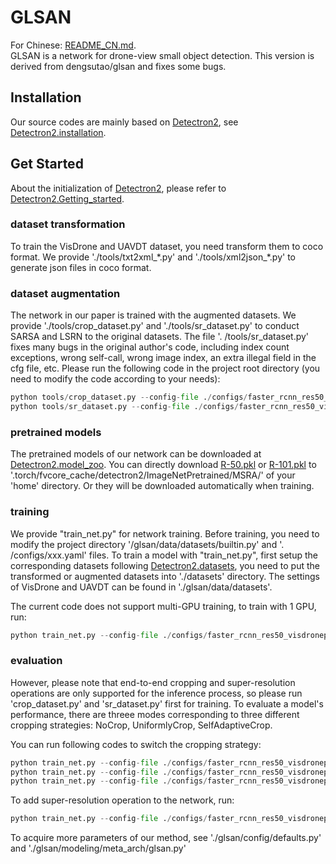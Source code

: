 # GLSAN
For Chinese: [README_CN.md](https://github.com/Jayce0625/glsan/blob/main/README_CN.md).  
GLSAN is a network for drone-view small object detection. This version is derived from dengsutao/glsan and fixes some bugs.
## Installation
Our source codes are mainly based on [Detectron2](https://github.com/facebookresearch/detectron2), see [Detectron2.installation](https://github.com/facebookresearch/detectron2/blob/master/INSTALL.md).
## Get Started
About the initialization of [Detectron2](https://github.com/facebookresearch/detectron2), please refer to [Detectron2.Getting_started](https://github.com/facebookresearch/detectron2/blob/master/GETTING_STARTED.md
).
### dataset transformation
To train the VisDrone and UAVDT dataset, you need transform them to coco format.
We provide './tools/txt2xml_\*.py' and './tools/xml2json_\*.py' to generate json files in coco format.
### dataset augmentation
The network in our paper is trained with the augmented datasets.
We provide './tools/crop_dataset.py' and './tools/sr_dataset.py' to conduct SARSA and LSRN to the original datasets. The file '. /tools/sr_dataset.py' fixes many bugs in the original author's code, including index count exceptions, wrong self-call, wrong image index, an extra illegal field in the cfg file, etc. Please run the following code in the project root directory (you need to modify the code according to your needs):
```python
python tools/crop_dataset.py --config-file ./configs/faster_rcnn_res50_visdrone.yaml
python tools/sr_dataset.py --config-file ./configs/faster_rcnn_res50_visdroneplus.yaml
```
### pretrained models
The pretrained models of our network can be downloaded at [Detectron2.model_zoo](https://github.com/facebookresearch/detectron2/blob/master/MODEL_ZOO.md).
You can directly download [R-50.pkl](https://dl.fbaipublicfiles.com/detectron2/ImageNetPretrained/MSRA/R-50.pkl) or [R-101.pkl](https://dl.fbaipublicfiles.com/detectron2/ImageNetPretrained/MSRA/R-101.pkl)
to '.torch/fvcore_cache/detectron2/ImageNetPretrained/MSRA/' of your 'home' directory.
Or they will be downloaded automatically when training.
### training
We provide "train_net.py" for network training.
Before training, you need to modify the project directory '/glsan/data/datasets/builtin.py' and '. /configs/xxx.yaml' files.
To train a model with "train_net.py", first setup the corresponding datasets following [Detectron2.datasets](https://github.com/facebookresearch/detectron2/blob/master/datasets/README.md),
you need to put the transformed or augmented datasets into './datasets' directory.
The settings of VisDrone and UAVDT can be found in './glsan/data/datasets'.


The current code does not support multi-GPU training, to train with 1 GPU, run:
```python
python train_net.py --config-file ./configs/faster_rcnn_res50_visdroneplussr.yaml --num-gpus 1 SOLVER.IMS_PER_BATCH 2
```


### evaluation
However, please note that end-to-end cropping and super-resolution operations are only supported for the inference process, so please run 'crop_dataset.py' and 'sr_dataset.py' first for training. To evaluate a model's performance, there are threee modes corresponding to three different cropping strategies: NoCrop, UniformlyCrop, SelfAdaptiveCrop.


You can run following codes to switch the cropping strategy:
```python
python train_net.py --config-file ./configs/faster_rcnn_res50_visdroneplussr.yaml --eval-only MODEL.WEIGHTS glsan_log/1015_faster_rcnn_res50_visdroneplussr/model_0044999.pth
python train_net.py --config-file ./configs/faster_rcnn_res50_visdroneplussr.yaml --eval-only MODEL.WEIGHTS glsan_log/1015_faster_rcnn_res50_visdroneplussr/model_0044999.pth GLSAN.CROP UniformlyCrop
python train_net.py --config-file ./configs/faster_rcnn_res50_visdroneplussr.yaml --eval-only MODEL.WEIGHTS glsan_log/1015_faster_rcnn_res50_visdroneplussr/model_0044999.pth GLSAN.CROP SelfAdaptiveCrop
```
To add super-resolution operation to the network, run:
```python
python train_net.py --config-file ./configs/faster_rcnn_res50_visdroneplussr.yaml --eval-only MODEL.WEIGHTS glsan_log/1015_faster_rcnn_res50_visdroneplussr/model_0044999.pth GLSAN.CROP SelfAdaptiveCrop GLSAN.SR True
```

To acquire more parameters of our method, see './glsan/config/defaults.py' and './glsan/modeling/meta_arch/glsan.py'
